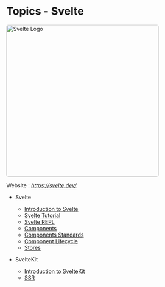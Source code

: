 # Topics - Svelte

<img src="svlete/assets/svelte.png" alt="Svelte Logo" width="400" style="border-radius:5px" />

Website : *https://svelte.dev/*

-   Svelte

    -   [Introduction to Svelte](/introduction)
    -   [Svelte Tutorial](/svelte-tutorial)
    -   [Svelte REPL](/svelte-repl)
    -   [Components](/components)
    -   [Components Standards](/components-standards)
    -   [Component Lifecycle](/component-lifecycle)
    -   [Stores](/stores)

-   SvelteKit
    -   [Introduction to SvelteKit](/svelte-kit/introduction)
    -   [SSR](/svelte-kit/ssr)

